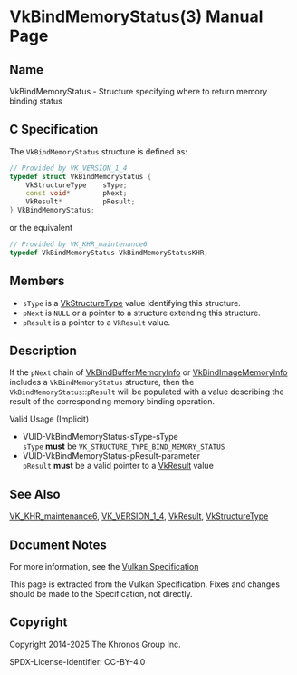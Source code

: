 # VkBindMemoryStatus(3) Manual Page

## Name

VkBindMemoryStatus - Structure specifying where to return memory binding status



## [](#_c_specification)C Specification

The `VkBindMemoryStatus` structure is defined as:

```c++
// Provided by VK_VERSION_1_4
typedef struct VkBindMemoryStatus {
    VkStructureType    sType;
    const void*        pNext;
    VkResult*          pResult;
} VkBindMemoryStatus;
```

or the equivalent

```c++
// Provided by VK_KHR_maintenance6
typedef VkBindMemoryStatus VkBindMemoryStatusKHR;
```

## [](#_members)Members

- `sType` is a [VkStructureType](https://registry.khronos.org/vulkan/specs/latest/man/html/VkStructureType.html) value identifying this structure.
- `pNext` is `NULL` or a pointer to a structure extending this structure.
- `pResult` is a pointer to a `VkResult` value.

## [](#_description)Description

If the `pNext` chain of [VkBindBufferMemoryInfo](https://registry.khronos.org/vulkan/specs/latest/man/html/VkBindBufferMemoryInfo.html) or [VkBindImageMemoryInfo](https://registry.khronos.org/vulkan/specs/latest/man/html/VkBindImageMemoryInfo.html) includes a `VkBindMemoryStatus` structure, then the `VkBindMemoryStatus`::`pResult` will be populated with a value describing the result of the corresponding memory binding operation.

Valid Usage (Implicit)

- [](#VUID-VkBindMemoryStatus-sType-sType)VUID-VkBindMemoryStatus-sType-sType  
  `sType` **must** be `VK_STRUCTURE_TYPE_BIND_MEMORY_STATUS`
- [](#VUID-VkBindMemoryStatus-pResult-parameter)VUID-VkBindMemoryStatus-pResult-parameter  
  `pResult` **must** be a valid pointer to a [VkResult](https://registry.khronos.org/vulkan/specs/latest/man/html/VkResult.html) value

## [](#_see_also)See Also

[VK\_KHR\_maintenance6](https://registry.khronos.org/vulkan/specs/latest/man/html/VK_KHR_maintenance6.html), [VK\_VERSION\_1\_4](https://registry.khronos.org/vulkan/specs/latest/man/html/VK_VERSION_1_4.html), [VkResult](https://registry.khronos.org/vulkan/specs/latest/man/html/VkResult.html), [VkStructureType](https://registry.khronos.org/vulkan/specs/latest/man/html/VkStructureType.html)

## [](#_document_notes)Document Notes

For more information, see the [Vulkan Specification](https://registry.khronos.org/vulkan/specs/latest/html/vkspec.html#VkBindMemoryStatus)

This page is extracted from the Vulkan Specification. Fixes and changes should be made to the Specification, not directly.

## [](#_copyright)Copyright

Copyright 2014-2025 The Khronos Group Inc.

SPDX-License-Identifier: CC-BY-4.0